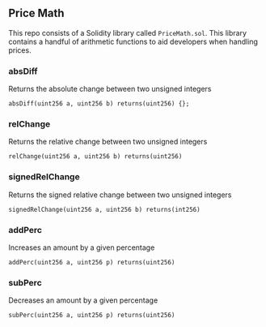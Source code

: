 ## Price Math

This repo consists of a Solidity library called `PriceMath.sol`. This library contains a handful of arithmetic functions to aid developers when handling prices.

### absDiff

Returns the absolute change between two unsigned integers

```solidity
absDiff(uint256 a, uint256 b) returns(uint256) {};
```

### relChange

Returns the relative change between two unsigned integers

```solidity
relChange(uint256 a, uint256 b) returns(uint256)
```

### signedRelChange

Returns the signed relative change between two unsigned integers

```solidity
signedRelChange(uint256 a, uint256 b) returns(int256)
```

### addPerc

Increases an amount by a given percentage

```solidity
addPerc(uint256 a, uint256 p) returns(uint256)
```

### subPerc

Decreases an amount by a given percentage

```solidity
subPerc(uint256 a, uint256 p) returns(uint256)
```
